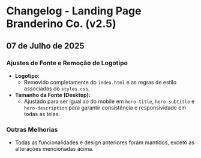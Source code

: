 # Changelog - Landing Page Branderino Co. (v2.5)

## 07 de Julho de 2025

### Ajustes de Fonte e Remoção de Logotipo

- **Logotipo:**
  - Removido completamente do `index.html` e as regras de estilo associadas do `styles.css`.
- **Tamanho da Fonte (Desktop):**
  - Ajustado para ser igual ao do mobile em `hero-title`, `hero-subtitle` e `hero-description` para garantir consistência e responsividade em todas as telas.

### Outras Melhorias

- Todas as funcionalidades e design anteriores foram mantidos, exceto as alterações mencionadas acima.


